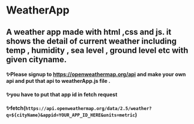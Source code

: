 # WeatherApp
A weather app made with html ,css and js. it shows the detail of current weather including temp , humidity , sea level , ground level etc with given cityname.
---

#### ✨Please signup to https://openweathermap.org/api and make your own api and put that api to weatherApp.js file .
#### ✨you have to put that app id in fetch request 
#### ✨fetch(`https://api.openweathermap.org/data/2.5/weather?q=${cityName}&appid=YOUR_APP_ID_HERE&units=metric`)
